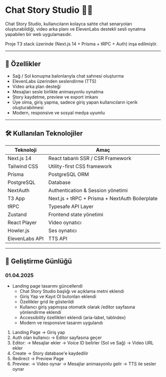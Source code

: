 # Chat Story Studio 📱🎥

Chat Story Studio, kullanıcıların kolayca sahte chat senaryoları oluşturabildiği, 
video arka planı ve ElevenLabs destekli sesli oynatma yapabilen bir web uygulamasıdır. 

Proje T3 stack üzerinde (Next.js 14 + Prisma + tRPC + Auth) inşa edilmiştir.

---

## 🚀 Özellikler

- Sağ / Sol konuşma balonlarıyla chat sahnesi oluşturma
- ElevenLabs üzerinden seslendirme (TTS)
- Video arka plan desteği
- Mesajları sesle birlikte animasyonlu oynatma
- Story kaydetme, preview ve export imkanı
- Üye olma, giriş yapma, sadece giriş yapan kullanıcıların içerik oluşturabilmesi
- Modern, responsive ve sosyal medya uyumlu

---

## 🛠️ Kullanılan Teknolojiler

| Teknoloji | Amaç |
|-----------|------|
| Next.js 14 | React tabanlı SSR / CSR Framework |
| Tailwind CSS | Utility-first CSS framework |
| Prisma | PostgreSQL ORM |
| PostgreSQL | Database |
| NextAuth | Authentication & Session yönetimi |
| T3 App | Next.js + tRPC + Prisma + NextAuth Boilerplate |
| tRPC | Typesafe API Layer |
| Zustand | Frontend state yönetimi |
| React Player | Video oynatıcı |
| Howler.js | Ses oynatıcı |
| ElevenLabs API | TTS API |

---

## 📝 Geliştirme Günlüğü

### 01.04.2025
- Landing page tasarımı güncellendi
  - Chat Story Studio başlığı ve açıklama metni eklendi
  - Giriş Yap ve Kayıt Ol butonları eklendi
  - Özellikler grid ile gösterildi
  - Kullanıcı giriş yapmışsa otomatik olarak /editor sayfasına yönlendirme eklendi
  - Accessibility özellikleri eklendi (aria-label, tabIndex)
  - Modern ve responsive tasarım uygulandı

1) Landing Page → Giriş yap
2) Auth olan kullanıcı → Editor sayfasına geçer
3) Editor:
     → Mesajlar ekler
     → Voice ID belirler (Sol ve Sağ)
     → Video URL ekler
4) Create → Story database'e kaydedilir
5) Redirect → Preview Page
6) Preview:
     → Video oynar
     → Mesajlar animasyonlu gelir
     → TTS ile sesler oynar